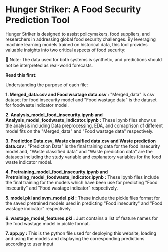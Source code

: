 # Hunger Striker: A Food Security Prediction Tool

Hunger Striker is designed to assist policymakers, food suppliers, and researchers in addressing global food security challenges. By leveraging machine learning models trained on historical data, this tool provides valuable insights into two critical aspects of food security:

🔹 Note: The data used for both systems is synthetic, and predictions should not be interpreted as real-world forecasts.

**Read this first:**

Understanding the purpose of each file:

**1. Merged_data.csv and Food wsatage data.csv :** "Merged_data" is csv dataset for food insecurity model and "Food wastage data" is the dataset for foodwaste indicator model. 

 **2. Analysis_model_food_insecurity.ipynb and Analysis_model_foodwaste_indicator.ipynb :** These ipynb files show us the analysis including Data preprocessing, EDA, and comaprison of different model fits on the "Merged_data" and "Food wastage data" respectively.

**3. Prediction Data.csv, Waste classified data.csv and Waste prediction data.csv :**  "Prediction Data" is the final training data for the food insecurity model and, "Waste classified data" and "Waste prediction data" are the datasets including the  study variable and explanatory variables for the food waste indicator model.

**4. Pretraining_model_food_insecurity.ipynb and Pretraining_model_foodwaste_indicator.ipynb :** These ipynb files include the final training for the models which have been use for predicting "Food insecurity" and "Food wastage indicator" respectively.

**5. model.pkl and svm_model.pkl :** These include the pickle files format for the saved pretrained models used in predicting "Food insecurity" and "Food wastage indicator" respectively.

**6. wastage_model_features.pkl :** Just contains a list of feature names for the food wastage model in pickle format.

**7. app.py :** This is the python file used for deploying this website, loading and using the models and displaying the corresponding predictions according to user input
